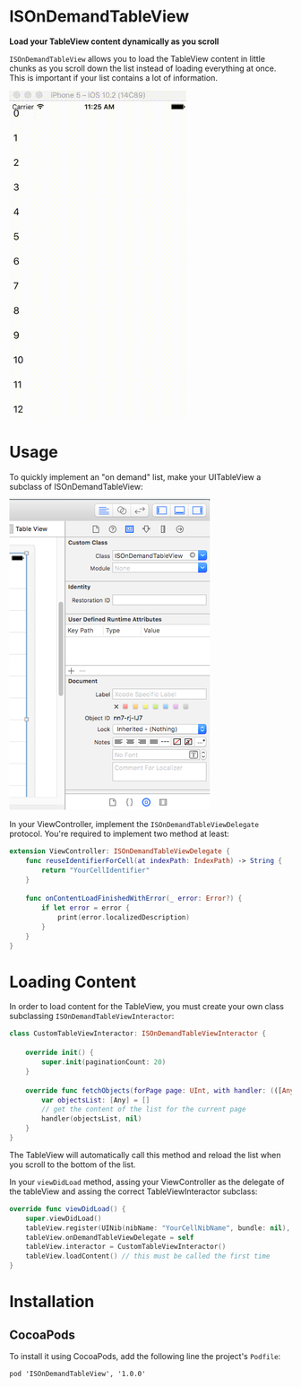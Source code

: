 # ISOnDemandTableView

**Load your TableView content dynamically as you scroll**

`ISOnDemandTableView` allows you to load the TableView content in little chunks as you scroll down the list instead of loading everything at once. This is important if your list contains a lot of information.

![](https://github.com/Ilhasoft/IsOnDemandTableView/blob/master/Resources/OnDemandTableView.gif)

# Usage

To quickly implement an "on demand" list, make your UITableView a subclass of ISOnDemandTableView:

![](https://github.com/Ilhasoft/IsOnDemandTableView/blob/master/Resources/usage01.png)

In your ViewController, implement the `ISOnDemandTableViewDelegate` protocol. You're required to implement two method at least:

```swift
extension ViewController: ISOnDemandTableViewDelegate {
    func reuseIdentifierForCell(at indexPath: IndexPath) -> String {
        return "YourCellIdentifier"
    }

    func onContentLoadFinishedWithError(_ error: Error?) {
        if let error = error {
            print(error.localizedDescription)
        }
    }
}
```

# Loading Content

In order to load content for the TableView, you must create your own class subclassing `ISOnDemandTableViewInteractor`:

```swift
class CustomTableViewInteractor: ISOnDemandTableViewInteractor {

    override init() {
        super.init(paginationCount: 20)
    }

    override func fetchObjects(forPage page: UInt, with handler: (([Any]?, Error?) -> Void)!) {
        var objectsList: [Any] = []
        // get the content of the list for the current page
        handler(objectsList, nil)
    }
}
```

The TableView will automatically call this method and reload the list when you scroll to the bottom of the list.

In your `viewDidLoad` method, assing your ViewController as the delegate of the tableView and assing the correct TableViewInteractor subclass:

```swift
override func viewDidLoad() {
    super.viewDidLoad()
    tableView.register(UINib(nibName: "YourCellNibName", bundle: nil), forCellReuseIdentifier: "YourCellIdentifier")
    tableView.onDemandTableViewDelegate = self
    tableView.interactor = CustomTableViewInteractor()
    tableView.loadContent() // this must be called the first time
}
```

# Installation

## CocoaPods

To install it using CocoaPods, add the following line the project's `Podfile`:

```
pod 'ISOnDemandTableView', '1.0.0'
```
